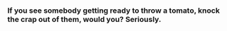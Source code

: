 ### If you see somebody getting ready to throw a tomato, knock the crap out of them, would you? Seriously. 